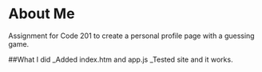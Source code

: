 # About Me
Assignment for Code 201 to create a personal profile page with a guessing game.

##What I did
_Added index.htm and app.js
_Tested site and it works.
